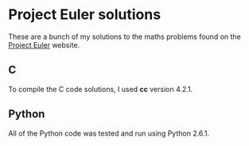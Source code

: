 Project Euler solutions
========

These are a bunch of my solutions to the maths problems found on the [Project Euler][1] website.


C
-

To compile the C code solutions, I used **cc** version 4.2.1.

Python
------
All of the Python code was tested and run using Python 2.6.1.


  [1]: http://projecteuler.net/
